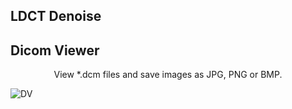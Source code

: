 ## LDCT Denoise

## Dicom Viewer
<div align='center' ><font>View *.dcm files and save images as JPG, PNG or BMP. </font></div>

![DV](https://user-images.githubusercontent.com/57568342/120813048-1ee8ef80-c580-11eb-9080-c75fbdd60521.png)

